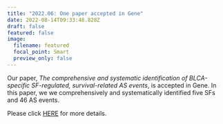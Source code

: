 ```yaml
---
title: "2022.06: One paper accepted in Gene"
date: 2022-08-14T09:33:48.828Z
draft: false
featured: false
image:
  filename: featured
  focal_point: Smart
  preview_only: false
---
```

Our paper, *The comprehensive and systematic identification of BLCA-specific SF-regulated, survival-related AS events*, is accepted in Gene. In this paper, we we comprehensively and systematically identified five SFs and 46 AS events.

Please click [HERE](https://www.zhongyu.site/publication/CIKM_2020/) for more details.